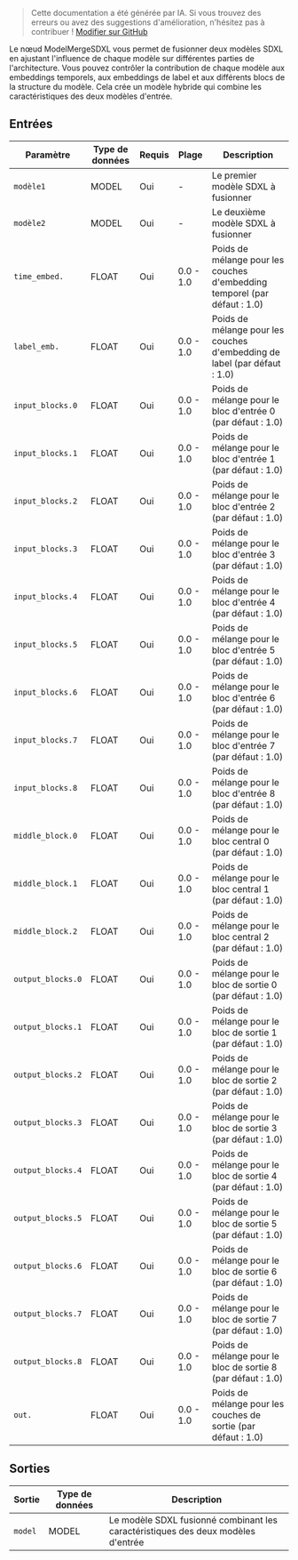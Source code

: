 > Cette documentation a été générée par IA. Si vous trouvez des erreurs ou avez des suggestions d'amélioration, n'hésitez pas à contribuer ! [Modifier sur GitHub](https://github.com/Comfy-Org/embedded-docs/blob/main/comfyui_embedded_docs/docs/ModelMergeSDXL/fr.md)

Le nœud ModelMergeSDXL vous permet de fusionner deux modèles SDXL en ajustant l'influence de chaque modèle sur différentes parties de l'architecture. Vous pouvez contrôler la contribution de chaque modèle aux embeddings temporels, aux embeddings de label et aux différents blocs de la structure du modèle. Cela crée un modèle hybride qui combine les caractéristiques des deux modèles d'entrée.

## Entrées

| Paramètre | Type de données | Requis | Plage | Description |
|-----------|-----------|----------|-------|-------------|
| `modèle1` | MODEL | Oui | - | Le premier modèle SDXL à fusionner |
| `modèle2` | MODEL | Oui | - | Le deuxième modèle SDXL à fusionner |
| `time_embed.` | FLOAT | Oui | 0.0 - 1.0 | Poids de mélange pour les couches d'embedding temporel (par défaut : 1.0) |
| `label_emb.` | FLOAT | Oui | 0.0 - 1.0 | Poids de mélange pour les couches d'embedding de label (par défaut : 1.0) |
| `input_blocks.0` | FLOAT | Oui | 0.0 - 1.0 | Poids de mélange pour le bloc d'entrée 0 (par défaut : 1.0) |
| `input_blocks.1` | FLOAT | Oui | 0.0 - 1.0 | Poids de mélange pour le bloc d'entrée 1 (par défaut : 1.0) |
| `input_blocks.2` | FLOAT | Oui | 0.0 - 1.0 | Poids de mélange pour le bloc d'entrée 2 (par défaut : 1.0) |
| `input_blocks.3` | FLOAT | Oui | 0.0 - 1.0 | Poids de mélange pour le bloc d'entrée 3 (par défaut : 1.0) |
| `input_blocks.4` | FLOAT | Oui | 0.0 - 1.0 | Poids de mélange pour le bloc d'entrée 4 (par défaut : 1.0) |
| `input_blocks.5` | FLOAT | Oui | 0.0 - 1.0 | Poids de mélange pour le bloc d'entrée 5 (par défaut : 1.0) |
| `input_blocks.6` | FLOAT | Oui | 0.0 - 1.0 | Poids de mélange pour le bloc d'entrée 6 (par défaut : 1.0) |
| `input_blocks.7` | FLOAT | Oui | 0.0 - 1.0 | Poids de mélange pour le bloc d'entrée 7 (par défaut : 1.0) |
| `input_blocks.8` | FLOAT | Oui | 0.0 - 1.0 | Poids de mélange pour le bloc d'entrée 8 (par défaut : 1.0) |
| `middle_block.0` | FLOAT | Oui | 0.0 - 1.0 | Poids de mélange pour le bloc central 0 (par défaut : 1.0) |
| `middle_block.1` | FLOAT | Oui | 0.0 - 1.0 | Poids de mélange pour le bloc central 1 (par défaut : 1.0) |
| `middle_block.2` | FLOAT | Oui | 0.0 - 1.0 | Poids de mélange pour le bloc central 2 (par défaut : 1.0) |
| `output_blocks.0` | FLOAT | Oui | 0.0 - 1.0 | Poids de mélange pour le bloc de sortie 0 (par défaut : 1.0) |
| `output_blocks.1` | FLOAT | Oui | 0.0 - 1.0 | Poids de mélange pour le bloc de sortie 1 (par défaut : 1.0) |
| `output_blocks.2` | FLOAT | Oui | 0.0 - 1.0 | Poids de mélange pour le bloc de sortie 2 (par défaut : 1.0) |
| `output_blocks.3` | FLOAT | Oui | 0.0 - 1.0 | Poids de mélange pour le bloc de sortie 3 (par défaut : 1.0) |
| `output_blocks.4` | FLOAT | Oui | 0.0 - 1.0 | Poids de mélange pour le bloc de sortie 4 (par défaut : 1.0) |
| `output_blocks.5` | FLOAT | Oui | 0.0 - 1.0 | Poids de mélange pour le bloc de sortie 5 (par défaut : 1.0) |
| `output_blocks.6` | FLOAT | Oui | 0.0 - 1.0 | Poids de mélange pour le bloc de sortie 6 (par défaut : 1.0) |
| `output_blocks.7` | FLOAT | Oui | 0.0 - 1.0 | Poids de mélange pour le bloc de sortie 7 (par défaut : 1.0) |
| `output_blocks.8` | FLOAT | Oui | 0.0 - 1.0 | Poids de mélange pour le bloc de sortie 8 (par défaut : 1.0) |
| `out.` | FLOAT | Oui | 0.0 - 1.0 | Poids de mélange pour les couches de sortie (par défaut : 1.0) |

## Sorties

| Sortie | Type de données | Description |
|-------------|-----------|-------------|
| `model` | MODEL | Le modèle SDXL fusionné combinant les caractéristiques des deux modèles d'entrée |

